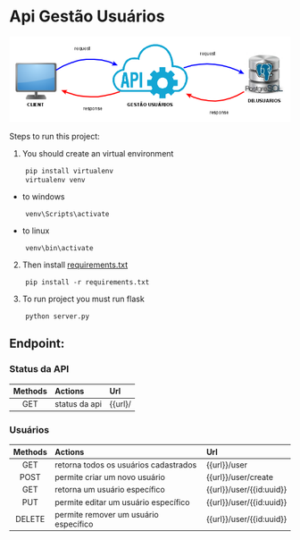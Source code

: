 # Api Gestão Usuários

![](arquitetura_simplificada.png)

Steps to run this project:

1. You should create an virtual environment
```shell
    pip install virtualenv
    virtualenv venv
```
- to windows
```shell
    venv\Scripts\activate
```

- to linux
```shell
    venv\bin\activate
```

2. Then install [requirements.txt](requirements.txt)
```shell
    pip install -r requirements.txt
```

3. To run project you must run flask
```shell
    python server.py
```


## Endpoint:

### Status da API
| Methods  | Actions                   | Url                                         |
|:--------:|:--------------------------|:--------------------------------------------|
| GET      | status da api             | {{url}/                                     |


### Usuários
| Methods  | Actions                                    | Url                            |
|:--------:|:-------------------------------------------|:-------------------------------|
| GET      | retorna todos os usuários cadastrados      | {{url}}/user                   |
| POST     | permite criar um novo usuário              | {{url}}/user/create            |
| GET      | retorna um usuário específico              | {{url}}/user/{{id:uuid}}       |
| PUT      | permite editar um usuário específico       | {{url}}/user/{{id:uuid}}       |
| DELETE   | permite remover um usuário específico      | {{url}}/user/{{id:uuid}}       |

